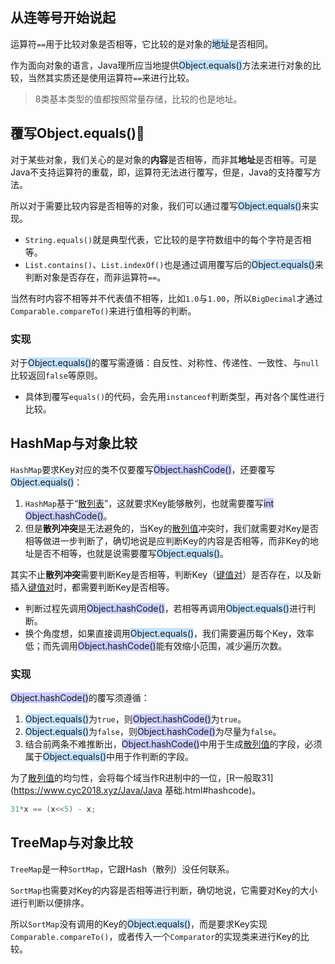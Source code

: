 ## 从连等号开始说起

运算符`==`用于比较对象是否相等，它比较的是对象的<span style=background:#c2e2ff>地址</span>是否相同。

作为面向对象的语言，Java理所应当地提供<span style=background:#c2e2ff>Object.equals()</span>方法来进行对象的比较，当然其实质还是使用运算符`==`来进行比较。

> 8类基本类型的值都按照常量存储，比较的也是地址。



## 覆写Object.equals()🌙

对于某些对象，我们关心的是对象的**内容**是否相等，而非其**地址**是否相等。可是Java不支持运算符的重载，即，运算符无法进行覆写，但是，Java的支持覆写方法。

所以对于需要比较内容是否相等的对象，我们可以通过覆写<span style=background:#c2e2ff>Object.equals()</span>来实现。

- `String.equals()`就是典型代表，它比较的是字符数组中的每个字符是否相等。
- `List.contains()`、`List.indexOf()`也是通过调用覆写后的<span style=background:#c2e2ff>Object.equals()</span>来判断对象是否存在，而非运算符`==`。

当然有时内容不相等并不代表值不相等，比如`1.0`与`1.00`，所以`BigDecimal`才通过`Comparable.compareTo()`来进行值相等的判断。

### 实现

对于<span style=background:#c2e2ff>Object.equals()</span>的覆写需遵循：自反性、对称性、传递性、一致性、与`null`比较返回`false`等原则。

- 具体到覆写`equals()`的代码，会先用`instanceof`判断类型，再对各个属性进行比较。



## HashMap与对象比较

`HashMap`要求Key对应的类不仅要覆写<span style=background:#c9ccff>Object.hashCode()</span>，还要覆写<span style=background:#c2e2ff>Object.equals()</span>：

1. `HashMap`基于“<u>散列表</u>”，这就要求Key能够散列，也就需要覆写<span style=background:#c9ccff>int Object.hashCode()</span>。
2. 但是**散列冲突**是无法避免的，当Key的<u>散列值</u>冲突时，我们就需要对Key是否相等做进一步判断了，确切地说是应判断Key的内容是否相等，而非Key的地址是否不相等，也就是说需要覆写<span style=background:#c2e2ff>Object.equals()</span>。

其实不止**散列冲突**需要判断Key是否相等，判断Key（<u>键值对</u>）是否存在，以及新插入<u>键值对</u>时，都需要判断Key是否相等。	

- 判断过程先调用<span style=background:#c9ccff>Object.hashCode()</span>，若相等再调用<span style=background:#c2e2ff>Object.equals()</span>进行判断。
- 换个角度想，如果直接调用<span style=background:#c2e2ff>Object.equals()</span>，我们需要遍历每个Key，效率低；而先调用<span style=background:#c9ccff>Object.hashCode()</span>能有效缩小范围，减少遍历次数。

### 实现

<span style=background:#c9ccff>Object.hashCode()</span>的覆写须遵循：

1. <span style=background:#c2e2ff>Object.equals()</span>为`true`，则<span style=background:#c9ccff>Object.hashCode()</span>为`true`。
2. <span style=background:#c2e2ff>Object.equals()</span>为`false`，则<span style=background:#c9ccff>Object.hashCode()</span>为尽量为`false`。
3. 结合前两条不难推断出，<span style=background:#c9ccff>Object.hashCode()</span>中用于生成<u>散列值</u>的字段，必须属于<span style=background:#c2e2ff>Object.equals()</span>中用于作判断的字段。

为了<u>散列值</u>的均匀性，会将每个域当作R进制中的一位，[R一般取31](https://www.cyc2018.xyz/Java/Java 基础.html#hashcode)。

```java
31*x == (x<<5) - x;
```




## TreeMap与对象比较

`TreeMap`是一种`SortMap`，它跟Hash（散列）没任何联系。

`SortMap`也需要对Key的内容是否相等进行判断，确切地说，它需要对Key的大小进行判断以便排序。

所以`SortMap`没有调用的Key的<span style=background:#c2e2ff>Object.equals()</span>，而是要求Key实现`Comparable.compareTo()`，或者传入一个`Comparator`的实现类来进行Key的比较。